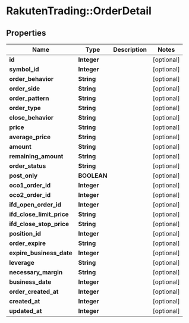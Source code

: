 # RakutenTrading::OrderDetail

## Properties
Name | Type | Description | Notes
------------ | ------------- | ------------- | -------------
**id** | **Integer** |  | [optional] 
**symbol_id** | **Integer** |  | [optional] 
**order_behavior** | **String** |  | [optional] 
**order_side** | **String** |  | [optional] 
**order_pattern** | **String** |  | [optional] 
**order_type** | **String** |  | [optional] 
**close_behavior** | **String** |  | [optional] 
**price** | **String** |  | [optional] 
**average_price** | **String** |  | [optional] 
**amount** | **String** |  | [optional] 
**remaining_amount** | **String** |  | [optional] 
**order_status** | **String** |  | [optional] 
**post_only** | **BOOLEAN** |  | [optional] 
**oco1_order_id** | **Integer** |  | [optional] 
**oco2_order_id** | **Integer** |  | [optional] 
**ifd_open_order_id** | **Integer** |  | [optional] 
**ifd_close_limit_price** | **String** |  | [optional] 
**ifd_close_stop_price** | **String** |  | [optional] 
**position_id** | **Integer** |  | [optional] 
**order_expire** | **String** |  | [optional] 
**expire_business_date** | **Integer** |  | [optional] 
**leverage** | **String** |  | [optional] 
**necessary_margin** | **String** |  | [optional] 
**business_date** | **Integer** |  | [optional] 
**order_created_at** | **Integer** |  | [optional] 
**created_at** | **Integer** |  | [optional] 
**updated_at** | **Integer** |  | [optional] 

